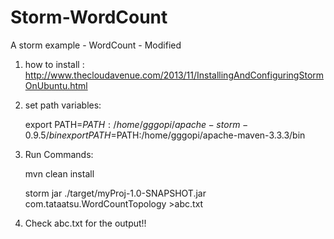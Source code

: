 # Storm-WordCount
A storm example - WordCount - Modified


1. how to install : http://www.thecloudavenue.com/2013/11/InstallingAndConfiguringStormOnUbuntu.html

2. set path variables:

	export PATH=$PATH:/home/gggopi/apache-storm-0.9.5/bin
	export PATH=$PATH:/home/gggopi/apache-maven-3.3.3/bin

3. Run Commands:

	mvn clean install

	storm jar ./target/myProj-1.0-SNAPSHOT.jar com.tataatsu.WordCountTopology >abc.txt

4. Check abc.txt for the output!!

